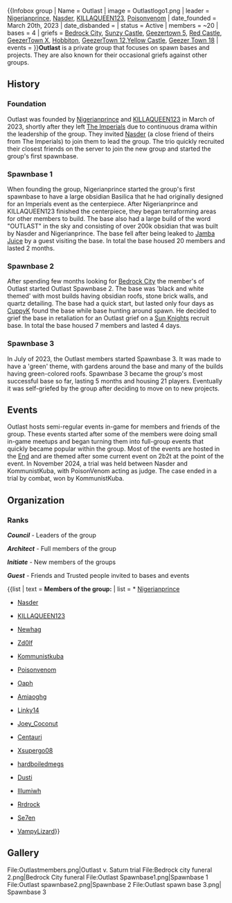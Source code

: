 {{Infobox group
| Name = Outlast
| image = Outlastlogo1.png
| leader = [Nigerianprince](https://2b2t.miraheze.org/wiki/Nigerianprince), [Nasder](https://2b2t.miraheze.org/wiki/Nasder), [KILLAQUEEN123](https://2b2t.miraheze.org/wiki/KILLAQUEEN123), [Poisonvenom](https://2b2t.miraheze.org/wiki/Poisonvenom)
| date_founded = March 20th, 2023
| date_disbanded =
| status = Active
| members = ~20
| bases = 4
| griefs = [Bedrock City](https://2b2t.miraheze.org/wiki/Bedrock_City), [Sunzy Castle](https://2b2t.miraheze.org/wiki/Sunzy_Castle), [Geezertown 5](https://2b2t.miraheze.org/wiki/Geezertown_5), [Red Castle](https://2b2t.miraheze.org/wiki/Donfuer), [GeezerTown X](https://2b2t.miraheze.org/wiki/GeezerTown_X), [Hobbiton](https://2b2t.miraheze.org/wiki/Donfuer), [GeezerTown 12](https://2b2t.miraheze.org/wiki/GeezerTown_12),[Yellow Castle](https://2b2t.miraheze.org/wiki/Donfuer), [Geezer Town 18](https://2b2t.miraheze.org/wiki/Geezer_Town_18)
| events =
}}**Outlast** is a private group that focuses on spawn bases and projects. They are also known for their occasional griefs against other groups.

## History
### Foundation
Outlast was founded by [Nigerianprince](https://2b2t.miraheze.org/wiki/Nigerianprince) and [KILLAQUEEN123](https://2b2t.miraheze.org/wiki/KILLAQUEEN123) in March of 2023, shortly after they left [The Imperials](https://2b2t.miraheze.org/wiki/The_Imperials) due to continuous drama within the leadership of the group. They invited [Nasder](https://2b2t.miraheze.org/wiki/Nasder) (a close friend of theirs from The Imperials) to join them to lead the group. The trio quickly recruited their closest friends on the server to join the new group and started the group's first spawnbase.

### Spawnbase 1
When founding the group, Nigerianprince started the group's first spawnbase to have a large obsidian Basilica that he had originally designed for an Imperials event as the centerpiece. After Nigerianprince and KILLAQUEEN123 finished the centerpiece, they began terraforming areas for other members to build. The base also had a large build of the word "OUTLAST" in the sky and consisting of over 200k obsidian that was built by Nasder and Nigerianprince. The base fell after being leaked to [Jamba Juice](https://2b2t.miraheze.org/wiki/Jamba_Juice) by a guest visiting the base. In total the base housed 20 members and lasted 2 months.

### Spawnbase 2
After spending few months looking for [Bedrock City](https://2b2t.miraheze.org/wiki/Bedrock_City) the member's of Outlast started Outlast Spawnbase 2. The base was 'black and white themed' with most builds having obsidian roofs, stone brick walls, and quartz detailing. The base had a quick start, but lasted only four days as [CuppyK](https://2b2t.miraheze.org/wiki/CuppyK) found the base while base hunting around spawn. He decided to grief the base in retaliation for an Outlast grief on a [Sun Knights](https://2b2t.miraheze.org/wiki/Sun_Knights) recruit base. In total the base housed 7 members and lasted 4 days.

### Spawnbase 3
In July of 2023, the Outlast members started Spawnbase 3. It was made to have a 'green' theme, with gardens around the base and many of the builds having green-colored roofs. Spawnbase 3 became the group's most successful base so far, lasting 5 months and housing 21 players. Eventually it was self-griefed by the group after deciding to move on to new projects.

## Events
Outlast hosts semi-regular events in-game for members and friends of the group. These events started after some of the members were doing small in-game meetups and began turning them into full-group events that quickly became popular within the group. Most of the events are hosted in the [End](https://2b2t.miraheze.org/wiki/End) and are themed after some current event on 2b2t at the point of the event.  In November 2024, a trial was held between Nasder and KommunistKuba, with PoisonVenom acting as judge.  The case ended in a trial by combat, won by KommunistKuba.

## Organization
### Ranks
***Council*** - Leaders of the group

***Architect*** - Full members of the group

***Initiate***  - New members of the groups

***Guest***  - Friends and Trusted people invited to bases and events

{{list | text = **Members of the group:**
| list = * [Nigerianprince](https://2b2t.miraheze.org/wiki/Nigerianprince)

* [Nasder](https://2b2t.miraheze.org/wiki/Nasder)

* [KILLAQUEEN123](https://2b2t.miraheze.org/wiki/KILLAQUEEN123)

* [Newhag](https://2b2t.miraheze.org/wiki/Newhag)

* [Zd0lf](https://2b2t.miraheze.org/wiki/Zd0lf)

* [Kommunistkuba](https://2b2t.miraheze.org/wiki/Kommunistkuba)

* [Poisonvenom](https://2b2t.miraheze.org/wiki/Poisonvenom)

* [Oaph](https://2b2t.miraheze.org/wiki/Oaph)

* [Amiaoghg](https://2b2t.miraheze.org/wiki/Amiaoghg)

* [Linky14](https://2b2t.miraheze.org/wiki/Linky14)

* [Joey_Coconut](https://2b2t.miraheze.org/wiki/Joey_Coconut)

* [Centauri](https://2b2t.miraheze.org/wiki/Centauri)

* [Xsupergo08](https://2b2t.miraheze.org/wiki/Xsupergo08)

* [hardboiledmegs](https://2b2t.miraheze.org/wiki/hardboiledmegs)

* [Dusti](https://2b2t.miraheze.org/wiki/Dusti)

* [Illumiwh](https://2b2t.miraheze.org/wiki/Illumiwh)

* [Rrdrock](https://2b2t.miraheze.org/wiki/Rrdrock)

* [Se7en](https://2b2t.miraheze.org/wiki/Se7en)

* [VampyLizard](https://2b2t.miraheze.org/wiki/VampyLizard)}}
## Gallery
<gallery>
File:Outlastmembers.png|Outlast v. Saturn trial
File:Bedrock city funeral 2.png|Bedrock City funeral
File:Outlast Spawnbase1.png|Spawnbase 1
File:Outlast spawnbase2.png|Spawnbase 2
File:Outlast spawn base 3.png| Spawnbase 3

</gallery>